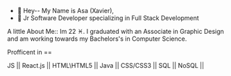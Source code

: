 - 👋 Hey-- My Name is Asa (Xavier),
- 👀  Jr Software Developer specializing in Full Stack Development

A little About Me:: Im 22 ♓️. I graduated with an Associate in Graphic Design and am working towards my Bachelors's in Computer Science.

Profficent in ==

JS || React.js || HTML\HTML5 || Java || CSS/CSS3 || SQL || NoSQL ||


<!---
AsaBuckner/AsaBuckner is a ✨ special ✨ repository because its `README.md` (this file) appears on your GitHub profile.
You can click the Preview link to take a look at your changes.
--->
